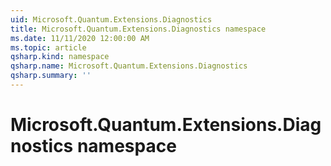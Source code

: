 ```yaml
---
uid: Microsoft.Quantum.Extensions.Diagnostics
title: Microsoft.Quantum.Extensions.Diagnostics namespace
ms.date: 11/11/2020 12:00:00 AM
ms.topic: article
qsharp.kind: namespace
qsharp.name: Microsoft.Quantum.Extensions.Diagnostics
qsharp.summary: ''
---
```


# Microsoft.Quantum.Extensions.Diagnostics namespace



